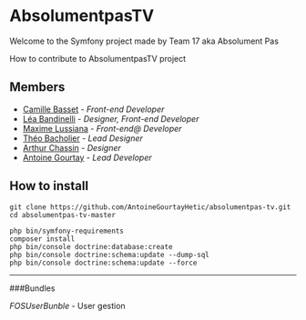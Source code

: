 AbsolumentpasTV
========================

Welcome to the Symfony project made by Team 17 aka Absolument Pas

How to contribute to AbsolumentpasTV project

Members
--------------
* [Camille Basset][17] - *Front-end Developer*
* [Léa Bandinelli][16] - *Designer, Front-end Developer*
* [Maxime Lussiana][14] - *Front-end@ Developer*
* [Théo Bacholier][18] - *Lead Designer*
* [Arthur Chassin][19] - *Designer*
* [Antoine Gourtay][15] - *Lead Developer*

How to install
--------------

```
git clone https://github.com/AntoineGourtayHetic/absolumentpas-tv.git
cd absolumentpas-tv-master

php bin/symfony-requirements
composer install
php bin/console doctrine:database:create
php bin/console doctrine:schema:update --dump-sql
php bin/console doctrine:schema:update --force
``` 

--------------

###Bundles

*FOSUserBunble* - User gestion

[14]: https://github.com/lussiana-m
[15]: https://github.com/AntoineGourtayHetic
[16]: https://github.com/leabandinelli
[17]: https://github.com/camillebasset
[18]: https://github.com/qrek
[19]: https://github.com/zachariass